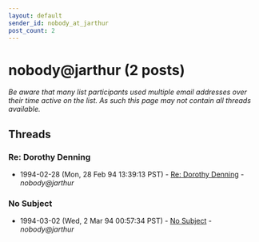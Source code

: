 ```yaml
---
layout: default
sender_id: nobody_at_jarthur
post_count: 2
---
```


# nobody<span>@</span>jarthur (2 posts)

_Be aware that many list participants used multiple email addresses over their time active on the list. As such this page may not contain all threads available._

## Threads

### Re: Dorothy Denning
+ 1994-02-28 (Mon, 28 Feb 94 13:39:13 PST) - [Re: Dorothy Denning](/archive/1994/02/f8b2e569373f08842e72bce279babcd7adaa9f96d84166def4042c8d527152cb) - _nobody@jarthur_

### No Subject
+ 1994-03-02 (Wed, 2 Mar 94 00:57:34 PST) - [No Subject](/archive/1994/03/c5c66b54a3a42f02a8f49753eef4c4a85964d710e0c6a1a724b939f014c17940) - _nobody@jarthur_

